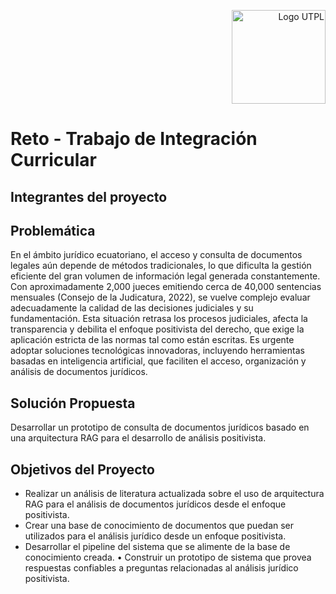 <p align="right">
  <img src="https://i.postimg.cc/13qQdqZs/utpllogo.png" alt="Logo UTPL" width="150"/>
</p>

# Reto - Trabajo de Integración Curricular
## Integrantes del proyecto

## Problemática
En el ámbito jurídico ecuatoriano, el acceso y consulta de documentos legales aún depende de métodos tradicionales, lo que dificulta la gestión eficiente del gran volumen de información legal generada constantemente. Con aproximadamente 2,000 jueces emitiendo cerca de 40,000 sentencias mensuales (Consejo de la Judicatura, 2022), se vuelve complejo evaluar adecuadamente la calidad de las decisiones judiciales y su fundamentación. Esta situación retrasa los procesos judiciales, afecta la transparencia y debilita el enfoque positivista del derecho, que exige la aplicación estricta de las normas tal como están escritas. Es urgente adoptar soluciones tecnológicas innovadoras, incluyendo herramientas basadas en inteligencia artificial, que faciliten el acceso, organización y análisis de documentos jurídicos.
## Solución Propuesta
Desarrollar un prototipo de consulta de documentos jurídicos basado en una arquitectura RAG para el desarrollo de análisis positivista.
## Objetivos del Proyecto
-	Realizar un análisis de literatura actualizada sobre el uso de arquitectura RAG para el análisis de documentos jurídicos desde el enfoque positivista. 
-	Crear una base de conocimiento de documentos que puedan ser utilizados para el análisis jurídico desde un enfoque positivista. 
-	Desarrollar el pipeline del sistema que se alimente de la base de conocimiento creada.
•	Construir un prototipo de sistema que provea respuestas confiables a preguntas relacionadas al análisis jurídico positivista. 

